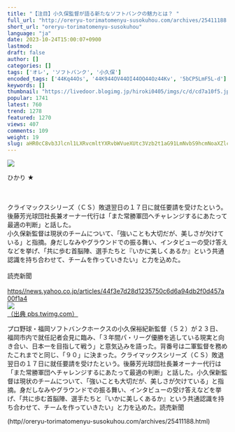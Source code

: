 ```yaml
---
title: "【注目】小久保監督が語る新たなソフトバンクの魅力とは？ "
full_url: "http://oreryu-torimatomenyu-susokuhou.com/archives/25411188.html"
short_url: "oreryu-torimatomenyu-susokuhou"
language: "ja"
date: 2023-10-24T15:00:07+0900
lastmod: 
draft: false
author: []
categories: []
tags: ['オレ', 'ソフトバンク', '小久保']
encoded_tags: ['44Kq44Os', '44K944OV44OI44OQ44Oz44Kv', '5bCP5LmF5L-d']
keywords: []
thumbnail: "https://livedoor.blogimg.jp/hiroki0405/imgs/c/d/cd7a10f5.jpg"
popular: 1741
latest: 760
trend: 1278
featured: 1270
views: 407
comments: 109
weight: 19
slug: aHR0cC8vb3Jlcnl1LXRvcmltYXRvbWVueXUtc3Vzb2t1aG91LmNvbS9hcmNoaXZlcy8yNTQxMTE4OC5odG1s
---
```


![](https://livedoor.blogimg.jp/hiroki0405/imgs/c/d/cd7a10f5.jpg)

<div><p>ひかり ★ </p><br> <br> クライマックスシリーズ（ＣＳ）敗退翌日の１７日に就任要請を受けたという。後藤芳光球団社長兼オーナー代行は「また常勝軍団へチャレンジするにあたって最適の判断」と話した。 <br> 小久保新監督は現状のチームについて、「強いことも大切だが、美しさが欠けている」と指摘。身だしなみやグラウンドでの振る舞い、インタビューの受け答えなどを挙げ、「共に歩む首脳陣、選手たちと『いかに美しくあるか』という共通認識を持ち合わせて、チームを作っていきたい」と力を込めた。 <br> <br> 読売新聞 <br> <br> <a target='_blank' href='https//news.yahoo.co.jp/articles/44f3e7d28d1235750c6d6a94db2f0d457a00f1a4'>https//news.yahoo.co.jp/articles/44f3e7d28d1235750c6d6a94db2f0d457a00f1a4</a> <br> <a href='https//pbs.twimg.com/media/F9F2yBXacAAnMrU.jpg' target='_blank' class='' id='img_1_1'><img src='https//livedoor.blogimg.jp/hiroki0405/imgs/c/d/cd7a10f5.jpg'><br>（出典 pbs.twimg.com）<br></a> <p>プロ野球・福岡ソフトバンクホークスの小久保裕紀新監督（５２）が２３日、福岡市内で就任記者会見に臨み、「３年間パ・リーグ優勝を逃している現実と向き合い、日本一を目指して戦う」と意気込みを語った。背番号は二軍監督を務めたこれまでと同じ、「９０」に決まった。クライマックスシリーズ（ＣＳ）敗退翌日の１７日に就任要請を受けたという。後藤芳光球団社長兼オーナー代行は「また常勝軍団へチャレンジするにあたって最適の判断」と話した。小久保新監督は現状のチームについて、「強いことも大切だが、美しさが欠けている」と指摘。身だしなみやグラウンドでの振る舞い、インタビューの受け答えなどを挙げ、「共に歩む首脳陣、選手たちと『いかに美しくあるか』という共通認識を持ち合わせて、チームを作っていきたい」と力を込めた。読売新聞</p></div>

(http//oreryu-torimatomenyu-susokuhou.com/archives/25411188.html)
